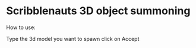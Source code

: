 
# Scribblenauts 3D object summoning

How to use:

Type the 3d model you want to spawn
click on Accept
